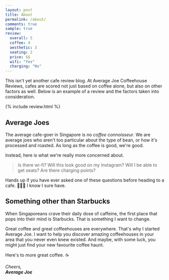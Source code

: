 ```yaml
---
layout: post
title: About
permalink: /about/
comments: true
sample: true
review:
  overall: 5
  coffee: 4
  aesthetic: 3
  seating: 2
  price: $$
  wifi: "Yes"
  charging: "No"
---
```


This isn't yet another cafe review blog. At Average Joe Coffeehouse Reviews, cafes are scored not just based on coffee alone, but also on other factors as well. Below is an example of a review and the factors taken into consideration.

{% include review.html %}

## Average Joes
The average cafe-goer in Singapore is no _coffee connoisseur_. We are average joes who aren't too particular about the type of bean, or how it's processed and roasted. As long as the coffee is good, we're good.

Instead, here is what we're really more concerned about.

> Is there wi-fi? Will this look good on my Instagram? Will I be able to get seats? Are there charging points?

Hands up if you have ever asked one of these questions before heading to a cafe. &#x1f64b;&#x1f3fb;&#x200d;&#x2642;&#xfe0f; I know I sure have.

## Something other than Starbucks
When Singaporeans crave their daily dose of caffeine, the first place that pops into their mind is Starbucks. That is something I want to change.

Great coffee and great coffeehouses are everywhere. That's why I started Average Joe. I want to help you discover amazing coffeehouses in your area that you never even knew existed. And maybe, with some luck, you might just find your new favourite coffee haunt.

Here's to more great coffee. &#x2615;

_Cheers,<br>
**Average Joe**_